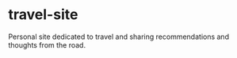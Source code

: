 # travel-site
Personal site dedicated to travel and sharing recommendations and thoughts from the road.
